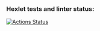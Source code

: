 ### Hexlet tests and linter status:
[![Actions Status](https://github.com/mwmrv/qa-engineer-project-85/actions/workflows/hexlet-check.yml/badge.svg)](https://github.com/mwmrv/qa-engineer-project-85/actions)